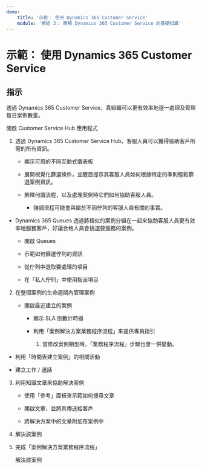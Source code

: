 ```yaml
---
demo:
    title: '示範： 使用 Dynamics 365 Customer Service'
    module: '模組 3： 瞭解 Dynamics 365 Customer Service 的基礎知識'
---
```


# 示範： 使用 Dynamics 365 Customer Service

## 指示

透過 Dynamics 365 Customer Service，貴組織可以更有效率地逐一處理及管理每日案例數量。 

開啟 Customer Service Hub 應用程式

1. 透過 Dynamics 365 Customer Service Hub，客服人員可以獲得協助客戶所需的所有資訊。 

	- 顯示可用的不同互動式儀表板

	- 展開視覺化篩選條件，並醒目提示其客服人員如何根據特定的準則輕鬆篩選案例資訊。 

	- 解釋何謂流程，以及處理案例時它們如何協助客服人員。 

		- 強調流程可能會與屬於不同佇列的客服人員有關的事實。 

- Dynamics 365 Queues 透過將相似的案例分組在一起來協助客服人員更有效率地服務客戶，好讓合格人員會挑選要服務的案例。 

	- 開啟 Queues

	- 示範如何篩選佇列的資訊

	- 從佇列中選取要處理的項目

	- 在「私人佇列」中使用指派項目

2. 在整個案例的生命週期內管理案例

	- 開啟最近建立的案例 

		- 顯示 SLA 倒數計時器

		- 利用「案例解決方案業務程序流程」來提供專員指引

			1. 當修改案例類型時，「業務程序流程」步驟也會一併變動。 

- 利用「時間表建立案例」的相關活動

- 建立工作 / 通話

3. 利用知識文章來協助解決案例

	- 使用「參考」面板來示範如何搜尋文章

	- 開啟文章，並將其傳送給客戶

	- 將解決方案中的文章附加在案例中

4. 解決該案例

5. 完成「案例解決方案業務程序流程」

	解決該案例
